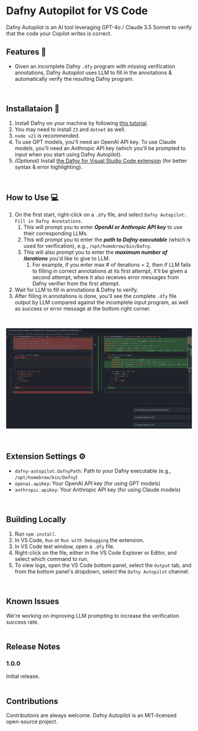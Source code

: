 # Dafny Autopilot for VS Code

Dafny Autopilot is an AI tool leveraging GPT-4o / Claude 3.5 Sonnet to verify that the code your Copilot writes is correct.
<br>


## Features 🎯

* Given an incomplete Dafny `.dfy` program with missing verification annotations, Dafny Autopilot uses LLM to fill in the annotations & automatically verify the resulting Dafny program.
<br>


## Installataion 🔧

1. Install Dafny on your machine by following [this tutorial](https://dafny.org/dafny/Installation).
2. You may need to install `Z3` and `dotnet` as well.
3. `node v21` is recommended.
4. To use GPT models, you'll need an OpenAI API key. To use Claude models, you'll need an Anthropic API key (which you'll be prompted to input when you start using Dafny Autopilot).
5. <i>(Optional)</i> Install [the Dafny for Visual Studio Code extension](https://marketplace.visualstudio.com/items?itemName=dafny-lang.ide-vscode) (for better syntax & error highlighting).
<br>


## How to Use 💻
1. On the first start, right-click on a `.dfy` file, and select `Dafny Autopilot: Fill in Dafny Annotations`.
   1. This will prompt you to enter <b><i>OpenAI or Anthropic API key</i></b> to use their corresponding LLMs.
   2. This will prompt you to enter the <b><i>path to Dafny executable</i></b> (which is used for verification), e.g., `/opt/homebrew/bin/Dafny`.
   3. This will also prompt you to enter the <b><i>maximum number of iterations</i></b> you'd like to give to LLM.
      1. For example, if you enter max # of iterations = 2, then if LLM fails to filling in correct annotations at its first attempt, it'll be given a second attempt, where it also receives error messages from Dafny verifier from the first attempt.
2. Wait for LLM to fill in annotations & Dafny to verify.
3. After filling in annotations is done, you'll see the complete `.dfy` file output by LLM compared against the incomplete input program, as well as success or error message at the bottom right corner.
<br>

<p align="center">
  <img src="assets/output_demo.png" width="800px"/>
</p>
<br>



## Extension Settings ⚙️

* `dafny-autopilot.dafnyPath`: Path to your Dafny executable (e.g., `/opt/homebrew/bin/Dafny`)
* `openai.apiKey`: Your OpenAI API key (for using GPT models)
* `anthropic.apiKey`: Your Anthropic API key (for using Claude models)
<br>


## Building Locally

1. Run `npm install`.
2. In VS Code, `Run` or `Run with Debugging` the extension.
3. In VS Code test window, open a `.dfy` file.
4. Right-click on the file, either in the VS Code Explorer or Editor, and select which command to run.
5. To view logs, open the VS Code bottom panel, select the `Output` tab, and from the bottom panel's dropdown, select the `Dafny Autopilot` channel.
<br>


## Known Issues

We're working on improving LLM prompting to increase the verification success rate.
<br><br>


## Release Notes

### 1.0.0

Initial release.
<br><br>


## Contributions

Contributions are always welcome. Dafny Autopilot is an MIT-licensed open-source project.

